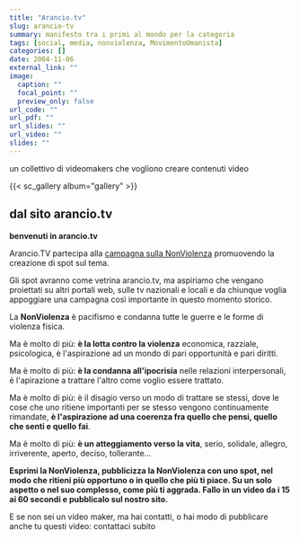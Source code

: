 ```yaml
---
title: "Arancio.tv"
slug: arancio-tv
summary: manifesto tra i primi al mondo per la categoria
tags: [social, media, nonviolenza, MovimentoUmanista]
categories: []
date: 2004-11-06
external_link: ""
image:
  caption: ""
  focal_point: ""
  preview_only: false
url_code: ""
url_pdf: ""
url_slides: ""
url_video: ""
slides: ""
---
```

un collettivo di videomakers che vogliono creare contenuti video

{{< sc_gallery album="gallery" >}}

## dal sito arancio.tv
**benvenuti in arancio.tv**

Arancio.TV partecipa alla [campagna sulla NonViolenza](/project/io-sono-nonviolento) promuovendo la creazione di spot sul tema.

Gli spot avranno come vetrina arancio.tv, ma aspiriamo che vengano proiettati su altri portali web, sulle tv nazionali e locali e da chiunque voglia appoggiare una campagna così importante in questo momento storico.

La **NonViolenza** è pacifismo e condanna tutte le guerre e le forme di violenza fisica.

Ma è molto di più: **è la lotta contro la violenza** economica, razziale, psicologica, è l'aspirazione ad un mondo di pari opportunità e pari diritti.

Ma è molto di più: **è la condanna all'ipocrisia** nelle relazioni interpersonali, è l'apirazione a trattare l'altro come voglio essere trattato.

Ma è molto di più: è il disagio verso un modo di trattare se stessi, dove le cose che uno ritiene importanti per se stesso vengono continuamente rimandate, **è l'aspirazione ad una coerenza fra quello che pensi, quello che senti e quello fai**.

Ma è molto di più: **è un atteggiamento verso la vita**, serio, solidale, allegro, irriverente, aperto, deciso, tollerante...

**Esprimi la NonViolenza, pubblicizza la NonViolenza con uno spot, nel modo che ritieni più opportuno o in quello che più ti piace. Su un solo aspetto o nel suo complesso, come più ti aggrada. Fallo in un video da i 15 ai 60 secondi e pubblicalo sul nostro sito.**

E se non sei un video maker, ma hai contatti, o hai modo di pubblicare anche tu questi video: contattaci subito 

